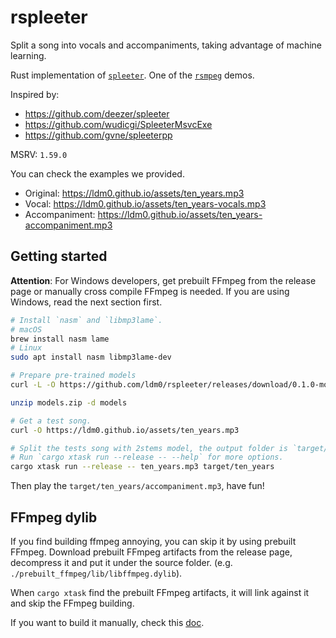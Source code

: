 # rspleeter

Split a song into vocals and accompaniments, taking advantage of machine learning.

Rust implementation of [`spleeter`](https://github.com/deezer/spleeter). One of the [`rsmpeg`](https://github.com/larksuite/rsmpeg) demos.

Inspired by:
- https://github.com/deezer/spleeter
- https://github.com/wudicgi/SpleeterMsvcExe
- https://github.com/gvne/spleeterpp

MSRV: `1.59.0`

You can check the examples we provided.

- Original: <https://ldm0.github.io/assets/ten_years.mp3>
- Vocal: <https://ldm0.github.io/assets/ten_years-vocals.mp3>
- Accompaniment: <https://ldm0.github.io/assets/ten_years-accompaniment.mp3>

## Getting started

**Attention**: For Windows developers, get prebuilt FFmpeg from the release page or manually cross compile FFmpeg is needed. If you are using Windows, read the next section first.


```bash
# Install `nasm` and `libmp3lame`.
# macOS
brew install nasm lame
# Linux
sudo apt install nasm libmp3lame-dev

# Prepare pre-trained models
curl -L -O https://github.com/ldm0/rspleeter/releases/download/0.1.0-models/models.zip

unzip models.zip -d models

# Get a test song.
curl -O https://ldm0.github.io/assets/ten_years.mp3

# Split the tests song with 2stems model, the output folder is `target/ten_years`.
# Run `cargo xtask run --release -- --help` for more options.
cargo xtask run --release -- ten_years.mp3 target/ten_years
```

Then play the `target/ten_years/accompaniment.mp3`, have fun!

## FFmpeg dylib

If you find building ffmpeg annoying, you can skip it by using prebuilt FFmpeg. Download prebuilt FFmpeg artifacts from the release page, decompress it and put it under the source folder. (e.g. `./prebuilt_ffmpeg/lib/libffmpeg.dylib`).

When `cargo xtask` find the prebuilt FFmpeg artifacts, it will link against it and skip the FFmpeg building.

If you want to build it manually, check this [doc](doc/build_ffmpeg_dylib_manually.md).
